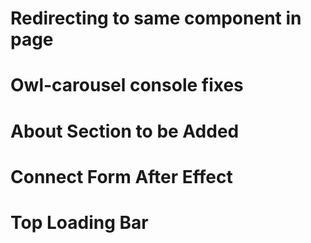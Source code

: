 # Redirecting to same component in page

# Owl-carousel console fixes

# About Section to be Added

# Connect Form After Effect

# Top Loading Bar